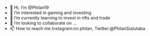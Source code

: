 - 👋 Hi, I’m @Philan19
- 👀 I’m interested in gaming and investing
- 🌱 I’m currently learning to invest in nfts and trade
- 💞️ I’m looking to collaborate on ...
- 📫 How to reach me Instagram:mr.philan, Twitter:@PhilanSialutaba

<!---
Philan19/Philan19 is a ✨ special ✨ repository because its `README.md` (this file) appears on your GitHub profile.
You can click the Preview link to take a look at your changes.
--->
